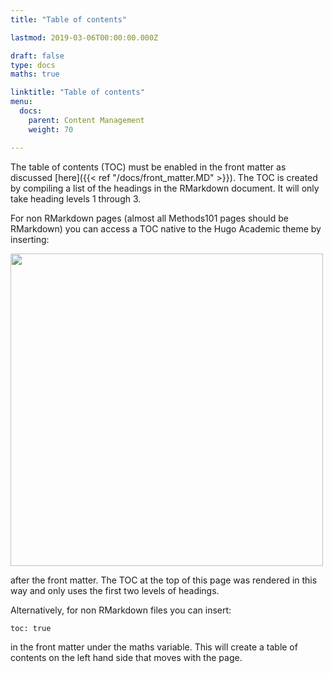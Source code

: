 ```yaml
---
title: "Table of contents"

lastmod: 2019-03-06T00:00:00.000Z

draft: false
type: docs
maths: true	

linktitle: "Table of contents"
menu:
  docs:
    parent: Content Management
    weight: 70

---
```


The table of contents (TOC) must be enabled in the front matter as discussed [here]({{< ref "/docs/front_matter.MD" >}}). The TOC is created by compiling a list of the headings in the RMarkdown document. It will only take heading levels 1 through 3.

For non RMarkdown pages (almost all Methods101 pages should be RMarkdown) you can access a TOC native to the Hugo Academic theme by inserting: 

<img width='500' src='/img/table_of_contents_01.png'/>

after the front matter. The TOC at the top of this page was rendered in this way and only uses the first two levels of headings. 

Alternatively, for non RMarkdown files you can insert:

``` toc: true ```

in the front matter under the maths variable. This will create a table of contents on the left hand side that moves with the page.